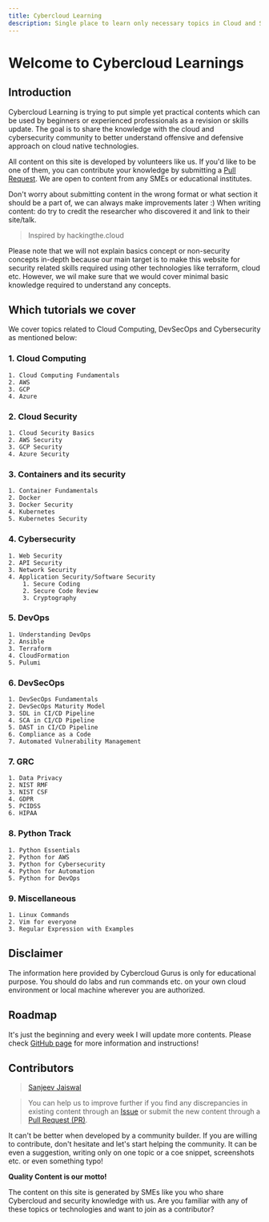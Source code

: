 ```yaml
---
title: Cybercloud Learning
description: Single place to learn only necessary topics in Cloud and Security
---
```


# Welcome to Cybercloud Learnings
## Introduction
Cybercloud Learning is trying to put simple yet practical contents which can be used by beginners or experienced  professionals as a revision or skills update. The goal is to share the knowledge with the cloud and cybersecurity community to better understand offensive and defensive approach on cloud native technologies.

All content on this site is developed by volunteers like us. If you'd like to be one of them, you can contribute your knowledge by submitting a [Pull Request](https://github.com/jassics/CybercloudLearning/pulls). We are open to content from any SMEs or educational institutes. 

Don't worry about submitting content in the wrong format or what section it should be a part of, we can always make improvements later :) When writing content: do try to credit the researcher who discovered it and link to their site/talk.

> Inspired by hackingthe.cloud

Please note that we will not explain basics concept or non-security concepts in-depth because our main target is to make this website for security related skills required using other technologies like terraform, cloud etc.
However, we wil make sure that we would cover minimal basic knowledge required to understand any concepts.

## Which tutorials we cover
We cover topics related to Cloud Computing, DevSecOps and Cybersecurity as mentioned below:

### 1. Cloud Computing
    1. Cloud Computing Fundamentals
    2. AWS
    3. GCP
    4. Azure
### 2. Cloud Security
    1. Cloud Security Basics
    2. AWS Security
    3. GCP Security
    4. Azure Security
### 3. Containers and its security
    1. Container Fundamentals
    2. Docker
    3. Docker Security
    4. Kubernetes
    5. Kubernetes Security
### 4. Cybersecurity
    1. Web Security
    2. API Security
    3. Network Security
    4. Application Security/Software Security
        1. Secure Coding
        2. Secure Code Review
        3. Cryptography
### 5. DevOps
    1. Understanding DevOps
    2. Ansible
    3. Terraform
    4. CloudFormation
    5. Pulumi
### 6. DevSecOps
    1. DevSecOps Fundamentals
    2. DevSecOps Maturity Model
    3. SDL in CI/CD Pipeline
    4. SCA in CI/CD Pipeline
    5. DAST in CI/CD Pipeline
    6. Compliance as a Code
    7. Automated Vulnerability Management
### 7. GRC
    1. Data Privacy
    2. NIST RMF
    3. NIST CSF
    4. GDPR
    5. PCIDSS
    6. HIPAA
### 8. Python Track
    1. Python Essentials
    2. Python for AWS
    3. Python for Cybersecurity
    4. Python for Automation
    5. Python for DevOps
### 9. Miscellaneous
    1. Linux Commands
    2. Vim for everyone
    3. Regular Expression with Examples

## Disclaimer
The information here provided by Cybercloud Gurus is only for educational purpose.
You should do labs and run commands etc. on your own cloud environment or local machine wherever you are authorized.

## Roadmap
It's just the beginning and every week I will update more contents.
Please check [GitHub page](https://github.com/jassics/CybercloudLearning) for more information and instructions!


## Contributors
> [Sanjeev Jaiswal](https://www.twitter.com/jassics)

> You can help us to improve further if you find any discrepancies in existing content through an [Issue](https://github.com/jassics/CybercloudLearning/issues) or submit the new content through a [Pull Request (PR)](https://github.com/jassics/CybercloudLearning/pulls).

It can't be better when developed by a community builder. If you are willing to contribute, don't hesitate and let's start helping the community.
It can be even a suggestion, writing only on one topic or a coe snippet, screenshots etc. or even something typo!

**Quality Content is our motto!**

The content on this site is generated by SMEs like you who share Cybercloud and security knowledge with us.
Are you familiar with any of these topics or technologies and want to join as a contributor? 

